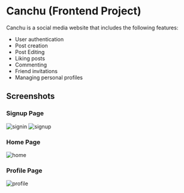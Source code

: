 # Canchu (Frontend Project)

Canchu is a social media website that includes the following features:

- User authentication
- Post creation
- Post Editing
- Liking posts
- Commenting
- Friend invitations
- Managing personal profiles

## Screenshots

### Signup Page
![signin](https://github.com/Jarenchi/Canchu/assets/107235245/3b7c5b87-977c-4e10-930e-b1fadc76ee4b)
![signup](https://github.com/Jarenchi/Canchu/assets/107235245/9e7ae25e-3da4-48f8-8c49-8d49f27365a6)

### Home Page

![home](https://github.com/Jarenchi/Canchu/assets/107235245/7cedeff4-ffba-416d-9f2c-12e2d551e878)

### Profile Page
![profile](https://github.com/Jarenchi/Canchu/assets/107235245/ce0000ed-9330-4f12-85b6-890973d5cc7f)
